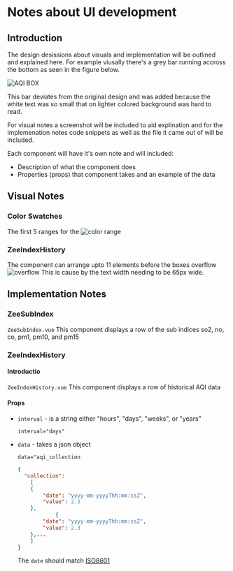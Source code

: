 # Notes about UI development

## Introduction

The design desissions about visuals and implementation will be outlined and explained here. For example viusally there's a grey bar running accross the bottom as seen in the figure below.

![AQI BOX](http://i.imgur.com/ynuxyYx.png)

This bar deviates from the original design and was added because the white text was so small that on lighter colored background was hard to read.

For visual notes a screenshot will be included to aid explination and for the implemenation notes code snippets as well as the file it came out of will be included.

Each component will have it's own note and will included:
* Description of what the component does
* Properties (props) that component takes and an example of the data

## Visual Notes
### Color Swatches
The first 5 ranges for the
![color range](http://i.imgur.com/wH5VPFO.png)
### ZeeIndexHistory
The component can arrange upto 11 elements before the boxes overflow
![overflow](http://i.imgur.com/52xO6Fl.png)
This is cause by the text width needing to be 65px wide.


## Implementation Notes

### ZeeSubIndex
`ZeeSubIndex.vue` This component displays a row of the sub indices so2, no, co, pm1, pm10, and pm15


### ZeeIndexHistory

#### Introductio
`ZeeIndexHistory.vue` This component displays a row of historical AQI data

#### Props
* `interval` - is a string either "hours", "days", "weeks", or "years" 

    `interval="days"`
* `data` - takes a json object 
    
    `data="aqi_collection`

    ```json
    {
      "collection":
        [
        {
            "date": "yyyy-mm-yyyyThh:mm:ssZ",
            "value": 2.3
        },
                {
            "date": "yyyy-mm-yyyyThh:mm:ssZ",
            "value": 2.3
        },...
        ]
    }
  ```
  The `date` should match [ISO8601](https://en.wikipedia.org/wiki/ISO_8601)
